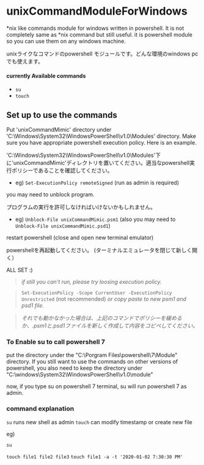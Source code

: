 # unixCommandModuleForWindows
\*nix like commands module for windows written in powershell. It is not completely same as *nix command but still useful.
it is powershell module so you can use them on any windows machine.

unixライクなコマンドのpowershell モジュールです。どんな環境のwindows pcでも使えます。

#### currently Available commands
* `su`
* `touch`

## Set up to use the commands
Put 'unixCommandMimic' directory under 'C:\Windows\System32\WindowsPowerShell\v1.0\Modules' directory. Make sure you have appropriate powershell execution policy. Here is an example.

'C:\Windows\System32\WindowsPowerShell\v1.0\Modules'下に'unixCommandMimic'ディレクトリを置いてください。適当なpowershell実行ポリシーであることを確認してください。

* eg)
`Set-ExecutionPolicy remoteSigned`   (run as admin is required)

you may need to unblock program.

プログラムの実行を許可しなければいけないかもしれません。

* eg)
`Unblock-File unixCommandMimic.psm1` (also you may need to `Unblock-File unixCommandMimic.psd1`)

restart powershell (close and open new terminal emulator)

powershellを再起動してください。 (ターミナルエミュレータを閉じて新しく開く）

ALL SET :)

>*if still you can't run, please try loosing execution policy.*

>`Set-ExecutionPolicy -Scope CurrentUser -ExecutionPolicy Unrestricted` (not recommended)
*or copy paste to new psm1 and psd1 file.*

>_それでも動かなかった場合は、上記のコマンドでポリシーを緩めるか、.psm1と.psd1ファイルを新しく作成して内容をコピペしてください。_

### To Enable su to call powershell 7

put the directory under the "C:\Porgram Files\powershell\7\Module" directory.
If you still want to use the commands on other versions of powershell, you also need to keep the directory under "C:\windows\System32\WindowsPowerShell\v1.0\module"

now, if you type su on powershell 7 terminal, su will run powershell 7 as admin.

### command explanation
`su` runs new shell as admin
`touch` can modify timestamp or create new file

eg)

`su`

`touch file1 file2 file3`
`touch file1 -a -t '2020-01-02 7:30:30 PM'`
